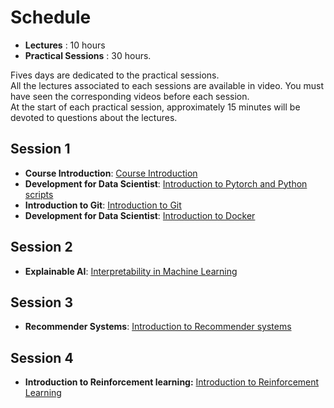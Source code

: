 # Schedule

* **Lectures** : 10 hours
* **Practical Sessions** : 30 hours.

Fives days are dedicated to the practical sessions.  
All the lectures associated to each sessions are available in video.  You must have seen the corresponding videos before each session.  
At the start of each practical session, approximately 15 minutes will be devoted to questions about the lectures.  

        


## Session 1
<!-- ## Session 1 - 18/10/2021
###### (8h30-11h45 & 13h00-15h00) -->
   - **Course Introduction**: [Course Introduction](introduction.md)
   - **Development for Data Scientist**: [Introduction to Pytorch and Python scripts](dev.md)
   - **Introduction to Git**: [Introduction to Git](git_intro.md)
   - **Development for Data Scientist**: [Introduction to Docker](docker.md)
        

## Session 2
<!-- ## Session 2 - 15/11/2021
###### (8h30-11h45 & 13h00-15h00) -->
   * **Explainable AI**: [Interpretability in Machine Learning](interpretability.md)
   

## Session 3
<!-- ## Session 3 - 29/11/2021
###### (8h30-11h45 & 13h00-15h00) -->
   
   * **Recommender Systems**: [Introduction to Recommender systems](rec_sys.md)

## Session 4
<!-- ## Session 4 - 06/12/2021
###### (8h30-11h45 & 13h00-15h00) -->

   * **Introduction to Reinforcement learning:** [Introduction to Reinforcement Learning](rl.md)

   